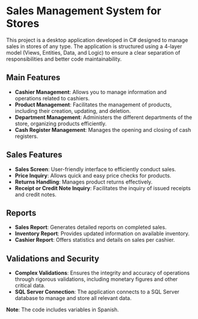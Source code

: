 # Sales Management System for Stores

This project is a desktop application developed in C# designed to manage sales in stores of any type. The application is structured using a 4-layer model (Views, Entities, Data, and Logic) to ensure a clear separation of responsibilities and better code maintainability.

## Main Features
- **Cashier Management**: Allows you to manage information and operations related to cashiers.
- **Product Management**: Facilitates the management of products, including their creation, updating, and deletion.
- **Department Management**: Administers the different departments of the store, organizing products efficiently.
- **Cash Register Management**: Manages the opening and closing of cash registers.

## Sales Features
- **Sales Screen**: User-friendly interface to efficiently conduct sales.
- **Price Inquiry**: Allows quick and easy price checks for products.
- **Returns Handling**: Manages product returns effectively.
- **Receipt or Credit Note Inquiry**: Facilitates the inquiry of issued receipts and credit notes.

## Reports
- **Sales Report**: Generates detailed reports on completed sales.
- **Inventory Report**: Provides updated information on available inventory.
- **Cashier Report**: Offers statistics and details on sales per cashier.

## Validations and Security
- **Complex Validations**: Ensures the integrity and accuracy of operations through rigorous validations, including monetary figures and other critical data.
- **SQL Server Connection**: The application connects to a SQL Server database to manage and store all relevant data.

**Note**: The code includes variables in Spanish.
